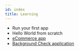 ```yaml
---
id: index
title: Learning
---
```


- Run your first app
- Hello World from scratch
- [eCommerce app](/blog/tags/go-ecommerce-tutorial)
- [Background Check application](/docs/learning-paths/background-checks/project-narrative)

